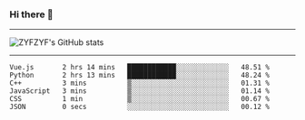 ### Hi there 👋

-------

<!--

- 🔭 I’m currently working on ...
- 🌱 I’m currently learning Rust
- 👯 I’m looking to collaborate on ...
- 🤔 I’m looking for help with ...
- 💬 Ask me about ...
- 📫 How to reach me: ...
- 😄 Pronouns: ...
- ⚡ Fun fact: ...

-------
-->

![ZYFZYF's GitHub stats](https://github-readme-stats.vercel.app/api?username=ZYFZYF)


-------

<!--START_SECTION:waka-->

```text
Vue.js       2 hrs 14 mins   ████████████░░░░░░░░░░░░░   48.51 %
Python       2 hrs 13 mins   ████████████░░░░░░░░░░░░░   48.24 %
C++          3 mins          ▒░░░░░░░░░░░░░░░░░░░░░░░░   01.31 %
JavaScript   3 mins          ▒░░░░░░░░░░░░░░░░░░░░░░░░   01.14 %
CSS          1 min           ▒░░░░░░░░░░░░░░░░░░░░░░░░   00.67 %
JSON         0 secs          ░░░░░░░░░░░░░░░░░░░░░░░░░   00.12 %
```

<!--END_SECTION:waka-->


